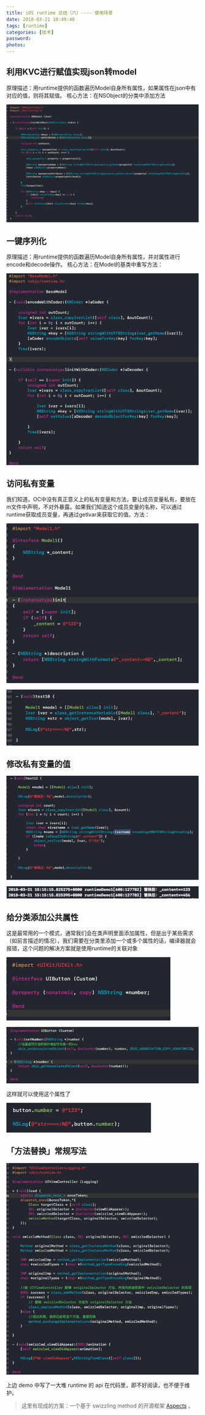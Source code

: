 ```yaml
---
title: iOS runtime 总结（六）---- 使用场景
date: 2018-03-21 10:49:48
tags: [runtime]
categories: [技术]
password:
photos:
---
```


## 利用KVC进行赋值实现json转model

原理描述：用runtime提供的函数遍历Model自身所有属性，如果属性在json中有对应的值，则将其赋值。
核心方法：在NSObject的分类中添加方法

![picture1](https://raw.githubusercontent.com/lishibo-iOS/pictures/master/blog11pic/1.png)

## 一键序列化

原理描述：用runtime提供的函数遍历Model自身所有属性，并对属性进行encode和decode操作。
核心方法：在Model的基类中重写方法：

![picture2](https://raw.githubusercontent.com/lishibo-iOS/pictures/master/blog11pic/2.png)

## 访问私有变量

我们知道，OC中没有真正意义上的私有变量和方法，要让成员变量私有，要放在m文件中声明，不对外暴露。如果我们知道这个成员变量的名称，可以通过runtime获取成员变量，再通过getIvar来获取它的值。方法：

![picture13](https://raw.githubusercontent.com/lishibo-iOS/pictures/master/blog11pic/13.png)

![picture12](https://raw.githubusercontent.com/lishibo-iOS/pictures/master/blog11pic/12.png)


## 修改私有变量的值

![picture10](https://raw.githubusercontent.com/lishibo-iOS/pictures/master/blog11pic/10.png)

![picture11](https://raw.githubusercontent.com/lishibo-iOS/pictures/master/blog11pic/11.png)


## 给分类添加公共属性

这是最常用的一个模式，通常我们会在类声明里面添加属性，但是出于某些需求（如前言描述的情况），我们需要在分类里添加一个或多个属性的话，编译器就会报错，这个问题的解决方案就是使用runtime的关联对象

![picture5](https://raw.githubusercontent.com/lishibo-iOS/pictures/master/blog11pic/5.png)

![picture6](https://raw.githubusercontent.com/lishibo-iOS/pictures/master/blog11pic/6.png)

这样就可以使用这个属性了

![picture7](https://raw.githubusercontent.com/lishibo-iOS/pictures/master/blog11pic/7.png)


## 「方法替换」常规写法


![picture9](https://raw.githubusercontent.com/lishibo-iOS/pictures/master/blog11pic/9.png)

上边 demo 中写了一大堆 runtime 的 api 在代码里，即不好阅读，也不便于维护。

> 这里有现成的方案：一个基于 swizzling method 的开源框架 [Aspects](https://github.com/steipete/Aspects) 。
